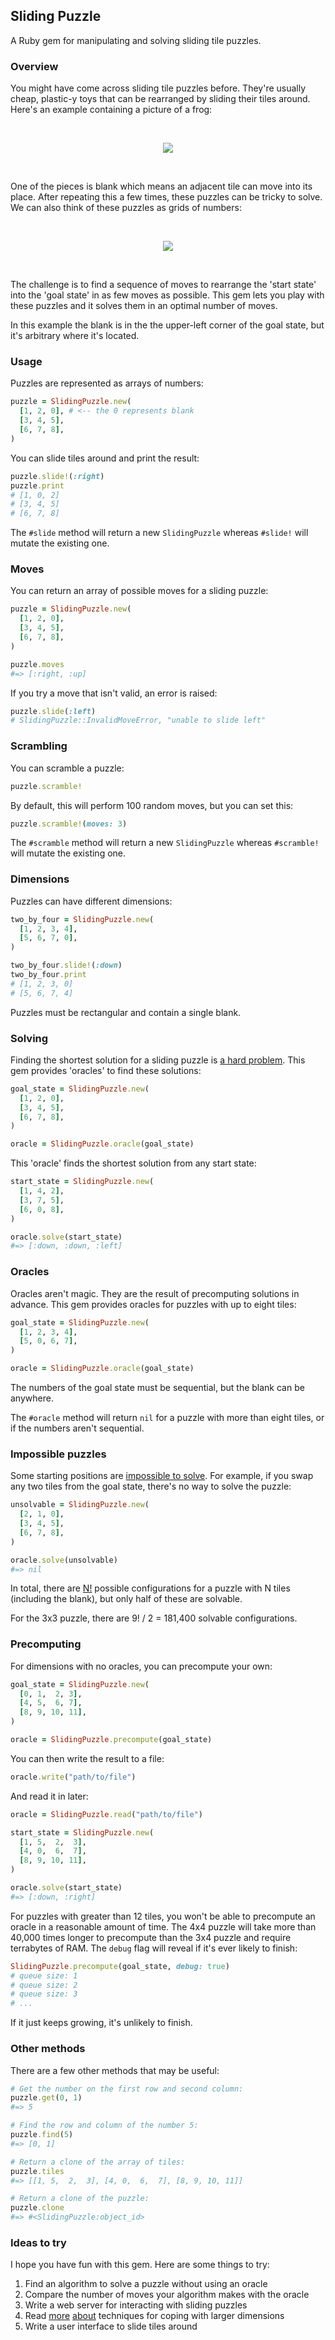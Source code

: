 ## Sliding Puzzle ##

A Ruby gem for manipulating and solving sliding tile puzzles.

### Overview ###

You might have come across sliding tile puzzles before. They're usually cheap,
plastic-y toys that can be rearranged by sliding their tiles around. Here's an
example containing a picture of a frog:

<br/><p align="center">
  <img src="https://raw.githubusercontent.com/tuzz/sliding_puzzle/master/frog.jpg" />
</p><br/>

One of the pieces is blank which means an adjacent tile can move into its place.
After repeating this a few times, these puzzles can be tricky to solve. We can
also think of these puzzles as grids of numbers:

<br/><p align="center">
  <img src="https://raw.githubusercontent.com/tuzz/sliding_puzzle/master/grid.jpg" />
</p><br/>

The challenge is to find a sequence of moves to rearrange the 'start state' into
the 'goal state' in as few moves as possible. This gem lets you play with these
puzzles and it solves them in an optimal number of moves.

In this example the blank is in the the upper-left corner of the goal state, but
it's arbitrary where it's located.

### Usage ###

Puzzles are represented as arrays of numbers:

```ruby
puzzle = SlidingPuzzle.new(
  [1, 2, 0], # <-- the 0 represents blank
  [3, 4, 5],
  [6, 7, 8],
)
```

You can slide tiles around and print the result:

```ruby
puzzle.slide!(:right)
puzzle.print
# [1, 0, 2]
# [3, 4, 5]
# [6, 7, 8]
```

The `#slide` method will return a new `SlidingPuzzle` whereas `#slide!` will
mutate the existing one.

### Moves ###

You can return an array of possible moves for a sliding puzzle:

```ruby
puzzle = SlidingPuzzle.new(
  [1, 2, 0],
  [3, 4, 5],
  [6, 7, 8],
)

puzzle.moves
#=> [:right, :up]
```

If you try a move that isn't valid, an error is raised:

```ruby
puzzle.slide(:left)
# SlidingPuzzle::InvalidMoveError, "unable to slide left"
```

### Scrambling ###

You can scramble a puzzle:

```ruby
puzzle.scramble!
```

By default, this will perform 100 random moves, but you can set this:

```ruby
puzzle.scramble!(moves: 3)
```

The `#scramble` method will return a new `SlidingPuzzle` whereas `#scramble!`
will mutate the existing one.

### Dimensions ###

Puzzles can have different dimensions:

```ruby
two_by_four = SlidingPuzzle.new(
  [1, 2, 3, 4],
  [5, 6, 7, 0],
)

two_by_four.slide!(:down)
two_by_four.print
# [1, 2, 3, 0]
# [5, 6, 7, 4]
```

Puzzles must be rectangular and contain a single blank.

### Solving ###

Finding the shortest solution for a sliding puzzle is
[a hard problem](https://en.wikipedia.org/wiki/15_puzzle#Solvability). This gem
provides 'oracles' to find these solutions:

```ruby
goal_state = SlidingPuzzle.new(
  [1, 2, 0],
  [3, 4, 5],
  [6, 7, 8],
)

oracle = SlidingPuzzle.oracle(goal_state)
```

This 'oracle' finds the shortest solution from any start state:

```ruby
start_state = SlidingPuzzle.new(
  [1, 4, 2],
  [3, 7, 5],
  [6, 0, 8],
)

oracle.solve(start_state)
#=> [:down, :down, :left]
```

### Oracles ###

Oracles aren't magic. They are the result of precomputing solutions in advance.
This gem provides oracles for puzzles with up to eight tiles:

```ruby
goal_state = SlidingPuzzle.new(
  [1, 2, 3, 4],
  [5, 0, 6, 7],
)

oracle = SlidingPuzzle.oracle(goal_state)
```

The numbers of the goal state must be sequential, but the blank can be anywhere.

The `#oracle` method will return `nil` for a puzzle with more than eight tiles,
or if the numbers aren't sequential.

### Impossible puzzles ###

Some starting positions are
[impossible to solve](https://en.wikipedia.org/wiki/15_puzzle#Solvability). For
example, if you swap any two tiles from the goal state, there's no way to solve
the puzzle:

```ruby
unsolvable = SlidingPuzzle.new(
  [2, 1, 0],
  [3, 4, 5],
  [6, 7, 8],
)

oracle.solve(unsolvable)
#=> nil
```

In total, there are [N!](https://en.wikipedia.org/wiki/Factorial) possible
configurations for a puzzle with N tiles (including the blank), but only half of
these are solvable.

For the 3x3 puzzle, there are 9! / 2 = 181,400 solvable configurations.

### Precomputing ###

For dimensions with no oracles, you can precompute your own:

```ruby
goal_state = SlidingPuzzle.new(
  [0, 1,  2, 3],
  [4, 5,  6, 7],
  [8, 9, 10, 11],
)

oracle = SlidingPuzzle.precompute(goal_state)
```

You can then write the result to a file:

```ruby
oracle.write("path/to/file")
```

And read it in later:

```ruby
oracle = SlidingPuzzle.read("path/to/file")

start_state = SlidingPuzzle.new(
  [1, 5,  2,  3],
  [4, 0,  6,  7],
  [8, 9, 10, 11],
)

oracle.solve(start_state)
#=> [:down, :right]
```

For puzzles with greater than 12 tiles, you won't be able to precompute an
oracle in a reasonable amount of time. The 4x4 puzzle will take more than 40,000
times longer to precompute than the 3x4 puzzle and require terrabytes of RAM.
The `debug` flag will reveal if it's ever likely to finish:

```ruby
SlidingPuzzle.precompute(goal_state, debug: true)
# queue size: 1
# queue size: 2
# queue size: 3
# ...
```

If it just keeps growing, it's unlikely to finish.

### Other methods ###

There are a few other methods that may be useful:

```ruby
# Get the number on the first row and second column:
puzzle.get(0, 1)
#=> 5

# Find the row and column of the number 5:
puzzle.find(5)
#=> [0, 1]

# Return a clone of the array of tiles:
puzzle.tiles
#=> [[1, 5,  2,  3], [4, 0,  6,  7], [8, 9, 10, 11]]

# Return a clone of the puzzle:
puzzle.clone
#=> #<SlidingPuzzle:object_id>
```

### Ideas to try ###

I hope you have fun with this gem. Here are some things to try:

1) Find an algorithm to solve a puzzle without using an oracle
2) Compare the number of moves your algorithm makes with the oracle
3) Write a web server for interacting with sliding puzzles
4) Read
[more](https://www.ijcai.org/Proceedings/03/Papers/267.pdf)
[about](https://www.ijcai.org/Proceedings/03/Papers/267.pdf)
techniques for coping with larger dimensions
5) Write a user interface to slide tiles around
